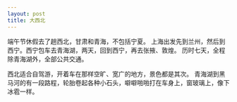 ```yaml
---
layout: post
title: 大西北
---
```


端午节休假去了趟西北，甘肃和青海，不包括宁夏。
上海出发先到兰州，然后到西宁。西宁包车去青海湖，两天，回到西宁，再去张掖、敦煌。
历时七天，全程除青海湖外，全部公共交通。

西北适合自驾游，开着车在那样空旷、宽广的地方，景色都是其次。
青海湖到黑马河的有一段路程，轮胎卷起各种小石头，噼噼啪啪打在车身上，窗玻璃上，像下冰雹一样。